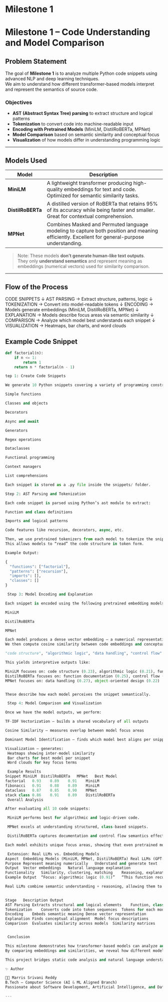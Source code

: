 # Milestone 1 
#  Milestone 1 – Code Understanding and Model Comparison

##  Problem Statement
The goal of **Milestone 1** is to analyze multiple Python code snippets using advanced NLP and deep learning techniques.  
We aim to understand how different transformer-based models interpret and represent the semantics of source code.  

###  Objectives
- **AST (Abstract Syntax Tree) parsing** to extract structure and logical patterns  
- **Tokenization** to convert code into machine-readable input  
- **Encoding with Pretrained Models** (MiniLM, DistilRoBERTa, MPNet)  
- **Model Comparison** based on semantic similarity and conceptual focus  
- **Visualization** of how models differ in understanding programming logic  

---

##  Models Used

| Model | Description |
|--------|--------------|
| **MiniLM** | A lightweight transformer producing high-quality embeddings for text and code. Optimized for semantic similarity tasks. |
| **DistilRoBERTa** | A distilled version of RoBERTa that retains 95% of its accuracy while being faster and smaller. Great for contextual comprehension. |
| **MPNet** | Combines Masked and Permuted language modeling to capture both position and meaning efficiently. Excellent for general-purpose understanding. |

>  Note: These models **don’t generate human-like text outputs**.  
> They only **understand semantics** and represent meaning as embeddings (numerical vectors) used for similarity comparison.

---
## Flow of the Process
CODE SNIPPETS
     ↓
AST PARSING → Extract structure, patterns, logic
     ↓
TOKENIZATION → Convert into model-readable tokens
     ↓
ENCODING → Models generate embeddings (MiniLM, DistilRoBERTa, MPNet)
     ↓
EXPLANATION → Models describe focus areas via semantic similarity
     ↓
COMPARISON → Analyze which model best understands each snippet
     ↓
VISUALIZATION → Heatmaps, bar charts, and word clouds

## Example Code Snippet

```python
def factorial(n):
    if n <= 1:
        return 1
    return n * factorial(n - 1)

tep 1: Create Code Snippets

We generate 10 Python snippets covering a variety of programming constructs:

Simple functions

Classes and objects

Decorators

Async and await

Generators

Regex operations

Dataclasses

Functional programming

Context managers

List comprehensions

Each snippet is stored as a .py file inside the snippets/ folder.

Step 2: AST Parsing and Tokenization

Each code snippet is parsed using Python’s ast module to extract:

Function and class definitions

Imports and logical patterns

Code features like recursion, decorators, async, etc.

Then, we use pretrained tokenizers from each model to tokenize the snippets.
This allows models to “read” the code structure in token form.

Example Output:

{
  "functions": ["factorial"],
  "patterns": ["recursion"],
  "imports": [],
  "classes": []
}

 Step 3: Model Encoding and Explanation

Each snippet is encoded using the following pretrained embedding models:

MiniLM

DistilRoBERTa

MPNet

Each model produces a dense vector embedding — a numerical representation of meaning.
We then compute cosine similarity between code embeddings and conceptual labels such as:

"code structure", "algorithmic logic", "data handling", "control flow"

This yields interpretive outputs like:

MiniLM focuses on: code structure (0.23), algorithmic logic (0.21), function documentation (0.19)
DistilRoBERTa focuses on: function documentation (0.25), control flow (0.20)
MPNet focuses on: data handling (0.27), object-oriented design (0.22)


These describe how each model perceives the snippet semantically.

 Step 4: Model Comparison and Visualization

Once we have the model outputs, we perform:

TF-IDF Vectorization – builds a shared vocabulary of all outputs

Cosine Similarity – measures overlap between model focus areas

Dominant Model Identification – finds which model best aligns per snippet

Visualization – generates:
 Heatmaps showing inter-model similarity
 Bar charts for best model per snippet
 Word clouds for key focus terms

 Example Results
Snippet	MiniLM	DistilRoBERTa	MPNet	Best Model
factorial	0.93	0.89	0.91	MiniLM
fibonacci	0.91	0.88	0.89	MiniLM
dataclass	0.87	0.85	0.90	MPNet
stack class	0.86	0.91	0.89	DistilRoBERTa
 Overall Analysis

After evaluating all 10 code snippets:

 MiniLM performs best for algorithmic and logic-driven code.

 MPNet excels at understanding structured, class-based snippets.

 DistilRoBERTa captures documentation and control flow semantics effectively.

Each model exhibits unique focus areas, showing that even pretrained models interpret code differently.

 Extension: Real LLMs vs. Embedding Models
Aspect	Embedding Models (MiniLM, MPNet, DistilRoBERTa)	Real LLMs (GPT-4, GPT-5)
Purpose	Represent meaning numerically	Understand and generate text
Output	Vector embeddings	Natural language explanation
Functionality	Similarity, clustering, matching	Reasoning, explanation, summarization
Example Output	“Focus: algorithmic logic (0.91)”	“This function recursively computes factorial.”

Real LLMs combine semantic understanding + reasoning, allowing them to explain, debug, and refactor code — not just represent it.

 
Stage	Description	Output
AST Parsing	Extracts structural and logical elements	Function, class, import metadata
Tokenization	Converts code into token sequences	Tokens for each model
Encoding	Embeds semantic meaning	Dense vector representation
Explanation	Finds conceptual alignment	Model focus descriptions
Comparison	Evaluates similarity across models	Similarity matrices


 Conclusion

This milestone demonstrates how transformer-based models can analyze and understand code semantics.
By comparing embeddings and similarities, we reveal how different models focus on structure, logic, or documentation.

This project bridges static code analysis and natural language understanding, paving the way for AI-assisted programming tools that combine deep learning, reasoning, and interpretability.

✨ Author

👩‍💻 Marris Srivani Reddy
B.Tech – Computer Science (AI & ML Aligned Branch)
Passionate about Software Development, Artificial Intelligence, and Data Science.

---

